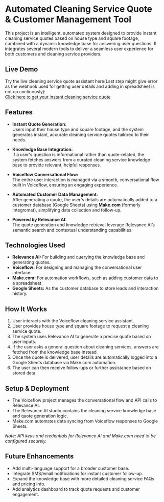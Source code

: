 # Automated Cleaning Service Quote & Customer Management Tool

This project is an intelligent, automated system designed to provide instant cleaning service quotes based on house type and square footage, combined with a dynamic knowledge base for answering user questions. It integrates several modern tools to deliver a seamless user experience for both customers and cleaning service providers.

## Live Demo

Try the live cleaning service quote assistant here(Last step might give error as the webhook used for getting user details and adding in spreadsheet is not up continously):  
[Click here to get your instant cleaning service quote](https://creator.voiceflow.com/prototype/6894de44a13cb3809210240a)

## Features

- **Instant Quote Generation:**  
  Users input their house type and square footage, and the system generates instant, accurate cleaning service quotes tailored to their needs.

- **Knowledge Base Integration:**  
  If a user's question is informational rather than quote-related, the system fetches answers from a curated cleaning service knowledge base to provide relevant, helpful responses.

- **Voiceflow Conversational Flow:**  
  The entire user interaction is managed via a smooth, conversational flow built in Voiceflow, ensuring an engaging experience.

- **Automated Customer Data Management:**  
  After generating a quote, the user's details are automatically added to a customer database (Google Sheets) using **Make.com** (formerly Integromat), simplifying data collection and follow-up.

- **Powered by Relevance AI:**  
  The quote generation and knowledge retrieval leverage Relevance AI’s semantic search and contextual understanding capabilities.

## Technologies Used

- **Relevance AI:** For building and querying the knowledge base and generating quotes.  
- **Voiceflow:** For designing and managing the conversational user interface.  
- **Make.com:** For automation workflows, such as adding customer data to a spreadsheet.  
- **Google Sheets:** As the customer database to store leads and interaction history.

## How It Works

1. User interacts with the Voiceflow cleaning service assistant.  
2. User provides house type and square footage to request a cleaning service quote.  
3. The system uses Relevance AI to generate a precise quote based on user inputs.  
4. If the user asks a general question about cleaning services, answers are fetched from the knowledge base instead.  
5. Once the quote is delivered, user details are automatically logged into a Google Sheets database via Make.com automation.  
6. The user can then receive follow-ups or further assistance based on stored data.


## Setup & Deployment

- The Voiceflow project manages the conversational flow and API calls to Relevance AI.  
- The Relevance AI studio contains the cleaning service knowledge base and quote generation logic.  
- Make.com automates data syncing from Voiceflow responses to Google Sheets.

*Note: API keys and credentials for Relevance AI and Make.com need to be configured securely.*

## Future Enhancements

- Add multi-language support for a broader customer base.  
- Integrate SMS/email notifications for instant customer follow-up.  
- Expand the knowledge base with more detailed cleaning service FAQs and pricing info.  
- Add analytics dashboard to track quote requests and customer engagement.
